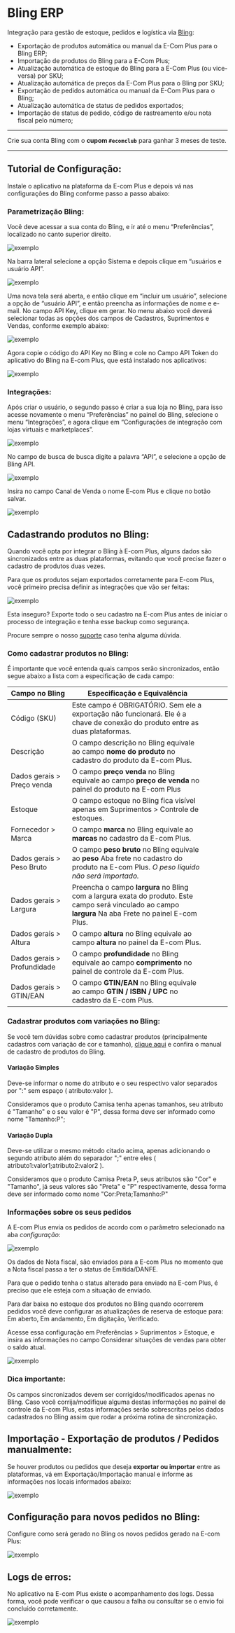 # Bling ERP

Integração para gestão de estoque, pedidos e logística via [Bling](https://www.bling.com.br/home):

- Exportação de produtos automática ou manual da E-Com Plus para o Bling ERP;
- Importação de produtos do Bling para a E-Com Plus;
- Atualização automática de estoque do Bling para a E-Com Plus (ou vice-versa) por SKU;
- Atualização automática de preços da E-Com Plus para o Bling por SKU;
- Exportação de pedidos automática ou manual da E-Com Plus para o Bling;
- Atualização automática de status de pedidos exportados;
- Importação de status de pedido, código de rastreamento e/ou nota fiscal pelo número;
___
<div class="alert alert-info">
  Crie sua conta Bling com o <b>cupom <code>#ecomclub</code></b> para ganhar 3 meses de teste.
</div>

___

## Tutorial de Configuração:

Instale o aplicativo na plataforma da E-com Plus e depois vá nas configurações do Bling conforme passo a passo abaixo:

### Parametrização Bling:

Você deve acessar a sua conta do Bling, e ir até o menu “Preferências”, localizado no canto superior direito.

![exemplo](https://us-central1-ecom-bling.cloudfunctions.net/app/img/config1.png)

Na barra lateral selecione a opção Sistema e depois clique em “usuários e usuário API”.

![exemplo](https://us-central1-ecom-bling.cloudfunctions.net/app/img/config2.png)

Uma nova tela será aberta, e então clique em “incluir um usuário”, selecione a opção de “usuário API”, e então preencha as informações de nome e e-mail. No campo API Key, clique em gerar. No menu abaixo você deverá selecionar todas as opções dos campos de Cadastros, Suprimentos e Vendas, conforme exemplo abaixo:


![exemplo](https://us-central1-ecom-bling.cloudfunctions.net/app/img/config3.png)

Agora copie o código do API Key no Bling e cole no Campo API Token do aplicativo do Bling na E-com Plus, que está instalado nos aplicativos:

![exemplo](https://us-central1-ecom-bling.cloudfunctions.net/app/img/config4.png)


### Integrações:

Após criar o usuário, o segundo passo é criar a sua loja no Bling, para isso acesse novamente o menu “Preferências” no painel do Bling, selecione o menu “Integrações”, e agora clique em “Configurações de integração com lojas virtuais e marketplaces”.

![exemplo](https://us-central1-ecom-bling.cloudfunctions.net/app/img/config5.png)

No campo de busca de busca digite a palavra “API”, e selecione a opção de Bling API.

![exemplo](https://us-central1-ecom-bling.cloudfunctions.net/app/img/config6.png)

Insira no campo Canal de Venda o nome E-com Plus e clique no botão salvar.

![exemplo](https://us-central1-ecom-bling.cloudfunctions.net/app/img/config7.png)


## Cadastrando produtos no Bling:

Quando você opta por integrar o Bling à E-com Plus, alguns dados são sincronizados entre as duas plataformas, evitando que você precise fazer o cadastro de produtos duas vezes.

Para que os produtos sejam exportados corretamente para E-com Plus, você primeiro precisa definir as integrações que vão ser feitas:

![exemplo](https://us-central1-ecom-bling.cloudfunctions.net/app/img/config8.png)

<div class="alert alert-info">
  Esta inseguro? Exporte todo o seu cadastro na E-com Plus antes de iniciar o processo de integração e tenha esse backup como segurança. 
</div>

 Procure sempre o nosso [suporte](https://community.e-com.plus/) caso tenha alguma dúvida.

### Como cadastrar produtos no Bling:

É importante que você entenda quais campos serão sincronizados, então segue abaixo a lista com a especificação de cada campo:

| Campo no Bling              | Especificação e Equivalência                                                                                                                             |   |   |   |
|-----------------------------|----------------------------------------------------------------------------------------------------------------------------------------------------------|---|---|---|
| Código (SKU)                | Este campo é OBRIGATÓRIO. Sem ele a exportação não funcionará.  Ele é a chave de conexão do produto entre as duas plataformas.                           |   |   |   |
| Descrição                   | O campo descrição no Bling equivale ao campo **nome do produto** no cadastro do produto da E-com Plus.                                                   |   |   |   |
| Dados gerais > Preço venda  | O campo **preço venda** no Bling equivale ao campo **preço de venda** no painel do produto na E-com Plus                                                 |   |   |   |
| Estoque                     | O campo estoque no Bling fica visível apenas em Suprimentos > Controle de estoques.                                                                      |   |   |   |
| Fornecedor > Marca          | O campo **marca** no Bling equivale ao **marcas** no cadastro da E-com Plus.                                                                             |   |   |   |
| Dados gerais > Peso Bruto   | O campo **peso bruto** no Bling equivale ao **peso** Aba frete no cadastro do produto na E-com Plus.  *O peso líquido não será importado.*               |   |   |   |
| Dados gerais > Largura      | Preencha o campo **largura** no Bling com a largura exata do produto.  Este campo será vinculado ao campo **largura** Na aba Frete no painel E-com Plus. |   |   |   |
| Dados gerais > Altura       | O campo **altura** no Bling equivale ao campo **altura** no painel da E-com Plus.                                                                        |   |   |   |
| Dados gerais > Profundidade | O campo **profundidade** no Bling equivale ao campo **comprimento** no painel de controle da E-com Plus.                                                 |   |   |   |
| Dados gerais > GTIN/EAN     | O campo **GTIN/EAN** no Bling equivale ao campo **GTIN / ISBN / UPC** no cadastro da E-com Plus.                                                         |   |   |   |


### Cadastrar produtos com variações no Bling:

Se você tem dúvidas sobre como cadastrar produtos (principalmente cadastros com variação de cor e tamanho), [clique aqui](https://ajuda.bling.com.br/hc/pt-br/articles/360035987033-Cadastrar-produtos-com-varia%C3%A7%C3%A3o) e confira o manual de cadastro de produtos do Bling.


####  Variação Simples
Deve-se informar o nome do atributo e o seu respectivo valor separados por ":" sem espaço ( atributo:valor ).

Consideramos que o produto Camisa tenha apenas tamanhos, seu atributo é "Tamanho" e o seu valor é "P", dessa forma deve ser informado como nome "Tamanho:P";

#### Variação Dupla
Deve-se utilizar o mesmo método citado acima, apenas adicionando o segundo atributo além do separador ";" entre eles ( atributo1:valor1;atributo2:valor2 ).

Consideramos que o produto Camisa Preta P, seus atributos são "Cor" e "Tamanho", já seus valores são "Preta" e "P" respectivamente, dessa forma deve ser informado como nome "Cor:Preta;Tamanho:P"


### Informações sobre os seus pedidos 
A E-com Plus envia os pedidos de acordo com o parâmetro selecionado na aba *configuração*:

![exemplo](https://us-central1-ecom-bling.cloudfunctions.net/app/img/config9.png)

Os dados de Nota fiscal, são enviados para a E-com Plus no momento que a Nota fiscal passa a ter o status de Emitida/DANFE. 

Para que o pedido tenha o status alterado para enviado na E-com Plus, é preciso que ele esteja com a situação de enviado. 

Para dar baixa no estoque dos produtos no Bling quando ocorrerem pedidos você deve configurar as atualizações de reserva de estoque para: Em aberto, Em andamento, Em digitação, Verificado. 

Acesse essa configuração em Preferências > Suprimentos > Estoque, e insira as informações no campo Considerar situações de vendas para obter o saldo atual.

![exemplo](https://us-central1-ecom-bling.cloudfunctions.net/app/img/config10.png)


### Dica importante:

Os campos sincronizados devem ser corrigidos/modificados apenas no Bling. Caso você corrija/modifique alguma destas informações no painel de controle da E-com Plus, estas informações serão sobrescritas pelos dados cadastrados no Bling assim que rodar a próxima rotina de sincronização.


## Importação - Exportação de  produtos / Pedidos manualmente:

Se houver produtos ou pedidos que deseja **exportar ou importar** entre as plataformas, vá em Exportação/Importação manual e informe as informações nos locais informados abaixo:

![exemplo](https://us-central1-ecom-bling.cloudfunctions.net/app/img/config11.png)


## Configuração para novos pedidos no Bling:

Configure como será gerado no Bling os novos pedidos gerado na E-com Plus:

![exemplo](https://us-central1-ecom-bling.cloudfunctions.net/app/img/config12.png)


## Logs de erros:

No aplicativo na E-com Plus existe o acompanhamento dos logs. Dessa forma, você pode verificar o que causou a falha ou consultar se o envio foi concluído corretamente.

![exemplo](https://us-central1-ecom-bling.cloudfunctions.net/app/img/config13.png)


